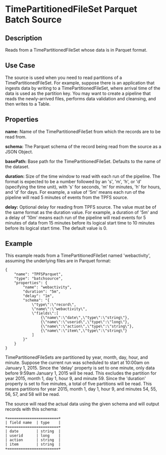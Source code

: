 # TimePartitionedFileSet Parquet Batch Source


Description
-----------
Reads from a TimePartitionedFileSet whose data is in Parquet format.


Use Case
--------
The source is used when you need to read partitions of a TimePartitionedFileSet.
For example, suppose there is an application that ingests data by writing to a TimePartitionedFileSet,
where arrival time of the data is used as the partition key. You may want to create a pipeline that
reads the newly-arrived files, performs data validation and cleansing, and then writes to a Table.


Properties
----------
**name:** Name of the TimePartitionedFileSet from which the records are to be read from.

**schema:** The Parquet schema of the record being read from the source as a JSON Object.

**basePath:** Base path for the TimePartitionedFileSet. Defaults to the name of the
dataset.

**duration:** Size of the time window to read with each run of the pipeline. The format is
expected to be a number followed by an 's', 'm', 'h', or 'd' (specifying the time unit), with
's' for seconds, 'm' for minutes, 'h' for hours, and 'd' for days. For example, a value of
'5m' means each run of the pipeline will read 5 minutes of events from the TPFS source.

**delay:** Optional delay for reading from TPFS source. The value must be of the same
format as the duration value. For example, a duration of '5m' and a delay of '10m' means
each run of the pipeline will read events for 5 minutes of data from 15 minutes before its logical
start time to 10 minutes before its logical start time. The default value is 0.


Example
-------
This example reads from a TimePartitionedFileSet named 'webactivity', assuming the underlying
files are in Parquet format:

    {
        "name": "TPFSParquet",
        "type": "batchsource",
        "properties": {
            "name": "webactivity",
            "duration": "5m",
            "delay": "1m",
            "schema": "{
                \"type\":\"record\",
                \"name\":\"webactivity\",
                \"fields\":[
                    {\"name\":\"date\",\"type\":\"string\"},
                    {\"name\":\"userid\",\"type\":\"long\"},
                    {\"name\":\"action\",\"type\":\"string\"},
                    {\"name\":\"item\",\"type\":\"string\"}
                ]
            }"
        }
    }

TimePartitionedFileSets are partitioned by year, month, day, hour, and minute. Suppose the
current run was scheduled to start at 10:00am on January 1, 2015. Since the 'delay'
property is set to one minute, only data before 9:59am January 1, 2015 will be read. This
excludes the partition for year 2015, month 1, day 1, hour 9, and minute 59. Since the
'duration' property is set to five minutes, a total of five partitions will be read. This
means partitions for year 2015, month 1, day 1, hour 9, and minutes 54, 55, 56, 57, and 58
will be read. 

The source will read the actual data using the given schema and will output records with
this schema:

    +=======================+
    | field name  | type    |
    +=======================+
    | date        | string  |
    | userid      | long    |
    | action      | string  |
    | item        | string  |
    +=======================+
